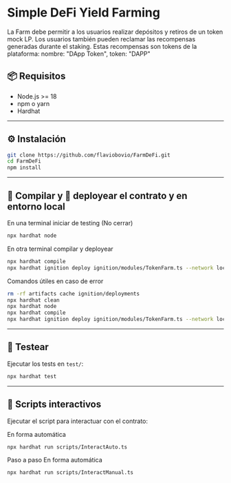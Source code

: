#  Simple DeFi Yield Farming

La Farm debe permitir a los usuarios realizar depósitos y retiros de un token mock LP.
Los usuarios también pueden reclamar las recompensas generadas durante el staking. Estas recompensas son tokens de la plataforma: nombre: "DApp Token", token: "DAPP"


## 📦 Requisitos

- Node.js >= 18
- npm o yarn
- Hardhat

---

## ⚙️ Instalación

```bash
git clone https://github.com/flaviobovio/FarmDeFi.git
cd FarmDeFi
npm install
```

---

## 🔨 Compilar y 🚀 deployear el contrato y en entorno local

En una terminal iniciar de testing (No cerrar)
```bash
npx hardhat node
```

En otra terminal compilar y deployear
```bash
npx hardhat compile
npx hardhat ignition deploy ignition/modules/TokenFarm.ts --network localhost
```

Comandos útiles en caso de error
```bash
rm -rf artifacts cache ignition/deployments
npx hardhat clean
npx hardhat node
npx hardhat compile
npx hardhat ignition deploy ignition/modules/TokenFarm.ts --network localhost --reset
```


---

## 🧪 Testear

Ejecutar los tests en `test/`:

```bash
npx hardhat test
```

---



## 🧾 Scripts interactivos

Ejecutar el script para interactuar con el contrato:

En forma automática
```bash
npx hardhat run scripts/InteractAuto.ts
```
Paso a paso
En forma automática
```bash
npx hardhat run scripts/InteractManual.ts
```